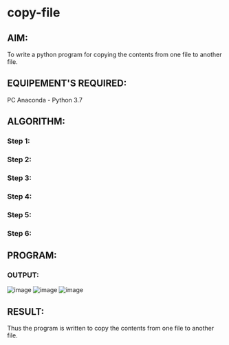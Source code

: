 # copy-file
## AIM:
To write a python program for copying the contents from one file to another file.
## EQUIPEMENT'S REQUIRED: 
PC
Anaconda - Python 3.7
## ALGORITHM: 
### Step 1:

### Step 2: 
 
### Step 3: 

### Step 4:  

### Step 5: 

### Step 6: 

## PROGRAM:

### OUTPUT:
![image](https://github.com/KeerthanaaSaravanan/EX-11_copy-file/assets/145742596/ed70447f-5316-43e5-a863-2eff42bc9c56)
![image](https://github.com/KeerthanaaSaravanan/EX-11_copy-file/assets/145742596/67083ffd-00a5-49e4-b360-55a95f7111eb)
![image](https://github.com/KeerthanaaSaravanan/EX-11_copy-file/assets/145742596/7ceac6c2-10f2-407d-9419-dba545fb4ee4)



## RESULT:
Thus the program is written to copy the contents from one file to another file.
